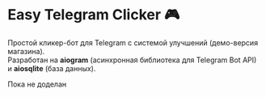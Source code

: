 # Easy Telegram Clicker 🎮

Простой кликер-бот для Telegram с системой улучшений (демо-версия магазина).  
Разработан на **aiogram** (асинхронная библиотека для Telegram Bot API) и **aiosqlite** (база данных).

Пока не доделан
